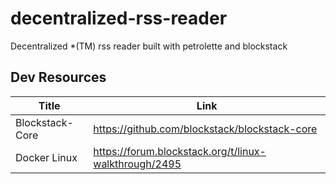 # decentralized-rss-reader
Decentralized *(TM)  rss reader built with petrolette and blockstack

## Dev Resources

| Title | Link |
|-|-|
|Blockstack-Core| https://github.com/blockstack/blockstack-core |
|Docker Linux| https://forum.blockstack.org/t/linux-walkthrough/2495 |
